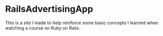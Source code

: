 # RailsAdvertisingApp

This is a site I made to help reinforce some basic concepts I learned when watching a course on Ruby on Rails.